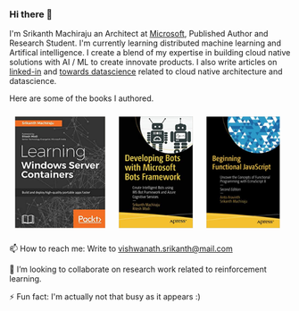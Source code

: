 ### Hi there 👋

I'm Srikanth Machiraju an Architect at [Microsoft](https://www.microsoft.com/en-in), Published Author and Research Student. I'm currently learning distributed machine learning and Artifical intelligence. I create a blend of my expertise in building cloud native solutions with AI / ML to create innovate products. I also write articles on [linked-in](https://www.linkedin.com/in/vishsrik/) and [towards datascience](https://medium.com/@vishwanath.srikanth) related to cloud native architecture and datascience.   

Here are some of the books I authored.

<img src="images/1.jpg" style="height:200px;padding:10px">
<img src="images/2.jpg" style="height:200px;padding:10px">
<img src="images/3.jpg" style="height:200px;padding:10px">

📫 How to reach me:
Write to vishwanath.srikanth@mail.com

👯 I’m looking to collaborate on research work related to reinforcement learning.

⚡ Fun fact:
I'm actually not that busy as it appears :)

<!--
**sriksmachi/sriksmachi** is a ✨ _special_ ✨ repository because its `README.md` (this file) appears on your GitHub profile.

Here are some ideas to get you started:

- 🔭 I’m currently working on ...
- 🌱 I’m currently learning ...
- 👯 I’m looking to collaborate on ...
- 🤔 I’m looking for help with ...
- 💬 Ask me about ...
- 📫 How to reach me: ...
- 😄 Pronouns: ...
- ⚡ Fun fact: ...
-->
